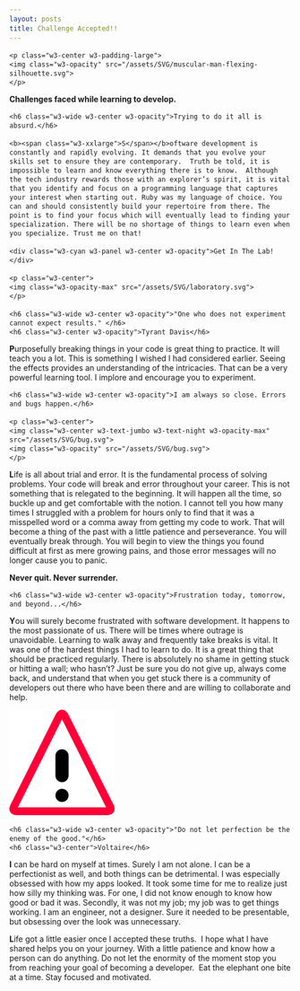 ```yaml
---
layout: posts
title: Challenge Accepted!!
---
```


<div class="w3-row-padding">

    <p class="w3-center w3-padding-large">
    <img class="w3-opacity" src="/assets/SVG/muscular-man-flexing-silhouette.svg">
    </p>

  <div class="w3-half">
  <div class="w3-center"><b><span class="w3-center w3-wide w3-opacity-max">Challenges faced while learning to develop.</span></b></div>


    <h6 class="w3-wide w3-center w3-opacity">Trying to do it all is absurd.</h6>

    <b><span class="w3-xxlarge">S</span></b>oftware development is constantly and rapidly evolving. It demands that you evolve your skills set to ensure they are contemporary.  Truth be told, it is impossible to learn and know everything there is to know.  Although the tech industry rewards those with an explorer’s spirit, it is vital that you identify and focus on a programming language that captures your interest when starting out. Ruby was my language of choice. You can and should consistently build your repertoire from there. The point is to find your focus which will eventually lead to finding your specialization. There will be no shortage of things to learn even when you specialize. Trust me on that!

    <div class="w3-cyan w3-panel w3-center w3-opacity">Get In The Lab!</div>

    <p class="w3-center">
    <img class="w3-opacity-max" src="/assets/SVG/laboratory.svg">
    </p>

    <h6 class="w3-wide w3-center w3-opacity">"One who does not experiment cannot expect results." </h6>
    <h6 class="w3-center w3-opacity">Tyrant Davis</h6>

  <p>
    <b><span class="w3-xxlarge">P</span></b>urposefully breaking things in your code is great thing to practice. It will teach you a lot. This is something I wished I had considered earlier. Seeing the effects provides an understanding of the intricacies. That can be a very powerful learning tool. I implore and encourage you to experiment.
  </p>

    <h6 class="w3-wide w3-center w3-opacity">I am always so close. Errors and bugs happen.</h6>

    <p class="w3-center">
    <img class="w3-center w3-text-jumbo w3-text-night w3-opacity-max" src="/assets/SVG/bug.svg">
    <img class="w3-opacity" src="/assets/SVG/bug.svg">
    </p>
  <p>
    <b><span class="w3-xxlarge">L</span></b>ife is all about trial and error. It is the fundamental process of solving problems. Your code will break and error throughout your career. This is not something that is relegated to the beginning. It will happen all the time, so buckle up and get comfortable with the notion. I cannot tell you how many times I struggled with a problem for hours only to find that it was a misspelled word or a comma away from getting my code to work. That will become a thing of the past with a little patience and perseverance. You will eventually break through. You will begin to view the things you found difficult at first as mere growing pains, and those error messages will no longer cause you to panic. 
  </p>
  </div>

  <div class="w3-half">
    <div class="w3-center"><b><span class="w3-center w3-wide w3-opacity-max">Never quit. Never surrender.</span></b></div>

    <h6 class="w3-wide w3-center w3-opacity">Frustration today, tomorrow, and beyond...</h6>

  <p>
    <b><span class="w3-xxlarge">Y</span></b>ou will surely become frustrated with software development. It happens to the most passionate of us. There will be times where outrage is unavoidable. Learning to walk away and frequently take breaks is vital. It was one of the hardest things I had to learn to do. It is a great thing that should be practiced regularly. There is absolutely no shame in getting stuck or hitting a wall; who hasn’t? Just be sure you do not give up, always come back, and understand that when you get stuck there is a community of developers out there who have been there and are willing to collaborate and help.
  </p>

  <p class="w3-center">
  <img class="w3-opacity" src="/assets/SVG/warning.svg">
  </p>

    <h6 class="w3-wide w3-center w3-opacity">"Do not let perfection be the enemy of the good."</h6>
    <h6 class="w3-center">Voltaire</h6>
  <p>
    <b><span class="w3-xxlarge">I</span></b> can be hard on myself at times. Surely I am not alone. I can be a perfectionist as well, and both things can be detrimental. I was especially obsessed with how my apps looked. It took some time for me to realize just how silly my thinking was. For one, I did not know enough to know how good or bad it was. Secondly, it was not my job; my job was to get things working. I am an engineer, not a designer. Sure it needed to be presentable, but obsessing over the look was unnecessary.
  </p>

  <p>
    <b><span class="w3-xxlarge">L</span></b>ife got a little easier once I accepted these truths.  I hope what I have shared helps you on your journey. With a little patience and know how a person can do anything. Do not let the enormity of the moment stop you from reaching your goal of becoming a developer.  Eat the elephant one bite at a time. Stay focused and motivated.
  </p>
  </div>
</div>
